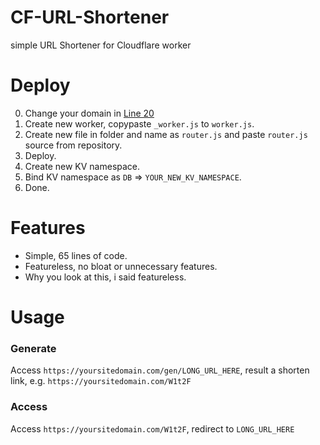 # CF-URL-Shortener
simple URL Shortener for Cloudflare worker

# Deploy
0. Change your domain in [Line 20](https://github.com/extremeblackliu/CF-URL-Shortener/blob/main/_worker.js#L20)
1. Create new worker, copypaste `_worker.js` to `worker.js`.
2. Create new file in folder and name as `router.js` and paste `router.js` source from repository.
3. Deploy.
4. Create new KV namespace.
5. Bind KV namespace as `DB` => `YOUR_NEW_KV_NAMESPACE`.
6. Done.

# Features
- Simple, 65 lines of code.
- Featureless, no bloat or unnecessary features.
- Why you look at this, i said featureless.

# Usage

### Generate
Access `https://yoursitedomain.com/gen/LONG_URL_HERE`, result a shorten link, e.g. `https://yoursitedomain.com/W1t2F`

### Access

Access `https://yoursitedomain.com/W1t2F`, redirect to `LONG_URL_HERE`
